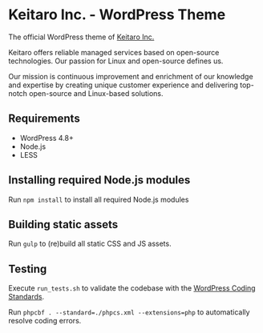 # Keitaro Inc. - WordPress Theme

The official WordPress theme of [Keitaro Inc.](http://www.keitaro.com/)

Keitaro offers reliable managed services based on open-source technologies. Our passion for Linux and open-source defines us.

Our mission is continuous improvement and enrichment of our knowledge and expertise by creating unique customer experience and delivering top-notch open-source and Linux-based solutions.

## Requirements

* WordPress 4.8+
* Node.js
* LESS

## Installing required Node.js modules

Run `npm install` to install all required Node.js modules

## Building static assets

Run `gulp` to (re)build all static CSS and JS assets.

## Testing

Execute `run_tests.sh` to validate the codebase with the [WordPress Coding Standards](https://make.wordpress.org/core/handbook/best-practices/coding-standards/).

Run `phpcbf . --standard=./phpcs.xml --extensions=php` to automatically resolve coding errors.